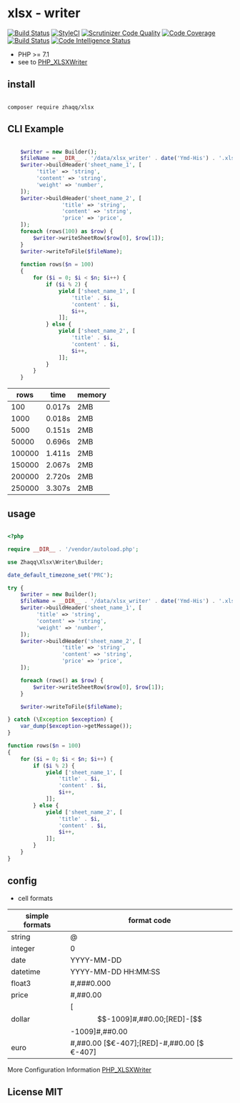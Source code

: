 # xlsx - writer

[![Build Status](https://travis-ci.org/viliy/xlsx-writer.svg?branch=master)](https://travis-ci.org/viliy/xlsx-writer)
[![StyleCI](https://github.styleci.io/repos/195766403/shield?branch=master)](https://github.styleci.io/repos/195766403)
[![Scrutinizer Code Quality](https://scrutinizer-ci.com/g/viliy/xlsx-writer/badges/quality-score.png?b=master)](https://scrutinizer-ci.com/g/viliy/xlsx-writer/?branch=master)
[![Code Coverage](https://scrutinizer-ci.com/g/viliy/xlsx-writer/badges/coverage.png?b=master)](https://scrutinizer-ci.com/g/viliy/xlsx-writer/?branch=master)
[![Build Status](https://scrutinizer-ci.com/g/viliy/xlsx-writer/badges/build.png?b=master)](https://scrutinizer-ci.com/g/viliy/xlsx-writer/build-status/master)
[![Code Intelligence Status](https://scrutinizer-ci.com/g/viliy/xlsx-writer/badges/code-intelligence.svg?b=master)](https://scrutinizer-ci.com/code-intelligence)


* PHP >= 7.1
* see to [PHP_XLSXWriter](https://github.com/mk-j/PHP_XLSXWriter)

## install 

```shell

composer require zhaqq/xlsx

```

##  CLI Example

```php

    $writer = new Builder();
    $fileName = __DIR__ . '/data/xlsx_writer' . date('Ymd-His') . '.xlsx';
    $writer->buildHeader('sheet_name_1', [
         'title' => 'string',
         'content' => 'string',  
         'weight' => 'number',  
    ]);
    $writer->buildHeader('sheet_name_2', [
                 'title' => 'string',
                 'content' => 'string',  
                 'price' => 'price',  
    ]);
    foreach (rows(100) as $row) {
        $writer->writeSheetRow($row[0], $row[1]);
    }
    $writer->writeToFile($fileName);
    
    function rows($n = 100)
    {
        for ($i = 0; $i < $n; $i++) {
            if ($i % 2) {
                yield ['sheet_name_1', [
                    'title' . $i,
                    'content' . $i,
                    $i++,
                ]];
            } else {
                yield ['sheet_name_2', [
                    'title' . $i,
                    'content' . $i,
                    $i++,
                ]];
            }
        }
    }

```
| rows   | time | memory |
| ------ | ---- | ------ |
|  100 | 0.017s | 2MB    |
|  1000 | 0.018s | 2MB    |
|  5000 | 0.151s | 2MB    |
|  50000 | 0.696s | 2MB    |
| 100000 | 1.411s | 2MB    |
| 150000 | 2.067s | 2MB    |
| 200000 | 2.720s | 2MB    |
| 250000 | 3.307s | 2MB    |



## usage

```php

<?php

require __DIR__ . '/vendor/autoload.php';

use Zhaqq\Xlsx\Writer\Builder;

date_default_timezone_set('PRC');

try {
    $writer = new Builder();
    $fileName = __DIR__ . '/data/xlsx_writer' . date('Ymd-His') . '.xlsx';
    $writer->buildHeader('sheet_name_1', [
         'title' => 'string',
         'content' => 'string',  
         'weight' => 'number',  
    ]);
    $writer->buildHeader('sheet_name_2', [
                 'title' => 'string',
                 'content' => 'string',  
                 'price' => 'price',  
    ]);

    foreach (rows() as $row) {
        $writer->writeSheetRow($row[0], $row[1]);
    }

    $writer->writeToFile($fileName);

} catch (\Exception $exception) {
    var_dump($exception->getMessage());
}

function rows($n = 100)
{
    for ($i = 0; $i < $n; $i++) {
        if ($i % 2) {
            yield ['sheet_name_1', [
                'title' . $i,
                'content' . $i,
                $i++,
            ]];
        } else {
            yield ['sheet_name_2', [
                'title' . $i,
                'content' . $i,
                $i++,
            ]];
        }
    }
}

```

## config

*  cell formats

| simple formats | format code |
| ---------- | ---- |
| string   | @ |
| integer  | 0 |
| date     | YYYY-MM-DD |
| datetime | YYYY-MM-DD HH:MM:SS |
| float3    | #,###0.000 |
| price    | #,##0.00 |
| dollar   | [$$-1009]#,##0.00;[RED]-[$$-1009]#,##0.00 |
| euro     | #,##0.00 [$€-407];[RED]-#,##0.00 [$€-407] |

More Configuration Information [PHP_XLSXWriter](https://github.com/mk-j/PHP_XLSXWriter)

## License MIT